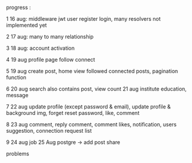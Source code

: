progress :

1 16 aug:
middleware jwt user register login, many resolvers not implemented yet

2 17 aug:
many to many relationship

3 18 aug:
account activation

4 19 aug
profile page follow connect

5 19 aug
create post, home view followed connected posts, pagination function

6 
20 aug
search also contains post, view count
21 aug
institute education, message

7
22 aug
update profile (except password & email), update profile & background img, forget reset password, like, comment

8
23 aug
comment, reply comment, comment likes, notification, users suggestion, connection request list

9
24 aug
job
25 Aug
postgre
-> add post share

problems